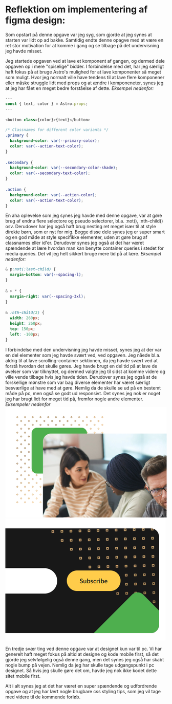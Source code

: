 # Reflektion om implementering af figma design:

Som opstart på denne opgave var jeg syg, som gjorde at jeg synes at starten var lidt op ad bakke. Samtidig endte denne opagve med at være en ret stor motivation for at komme i gang og se tilbage på det undervisning jeg havde misset.

Jeg startede opgaven ved at lave et komponent af gangen, og dermed dele opgaven op i mere "spiselige" bidder. I forbindelse med det, har jeg særligt haft fokus på at bruge Astro's mulighed for at lave komponenter så meget som muligt. Hvor jeg normalt ville have tendens til at lave flere komponener eller måske struggle lidt med props og at ændre i komponeneter, synes jeg at jeg har fået en meget bedre forståelse af dette.
_Eksempel nedenfor:_

```javascript
---
const { text, color } = Astro.props;
---

<button class={color}>{text}</button>
```

```css
/* Classnames for different color variants */
.primary {
  background-color: var(--primary-color);
  color: var(--action-text-color);
}

.secondary {
  background-color: var(--secondary-color-shade);
  color: var(--secondary-text-color);
}

.action {
  background-color: var(--action-color);
  color: var(--action-text-color);
}
```

En aha oplevelse som jeg synes jeg havde med denne opgave, var at gøre brug af endnu flere selectore og pseudo selectorer, bl.a. :not(), :nth-child() osv. Derudover har jeg også haft brug nesting ret meget især til at style direkte børn, som er nyt for mig. Begge disse dele synes jeg er super smart og en god måde at style specifikke elementer, uden at gøre brug af classnames eller id'er.
Derudover synes jeg også at det har været spændende at lære hvordan man kan benytte container queries i stedet for media queries. Det vil jeg helt sikkert bruge mere tid på at lære. _Eksempel nedenfor:_

```css
& p:not(:last-child) {
  margin-bottom: var(--spacing-l);
}

& > * {
  margin-right: var(--spacing-3xl);
}

& :nth-child(2) {
  width: 260px;
  height: 260px;
  top: 150px;
  left: -100px;
}
```

I forbindelse med den undervisning jeg havde misset, synes jeg at der var en del elementer som jeg havde svært ved, ved opgaven. Jeg nåede bl.a. aldrig til at lave scrolling-container sektionen, da jeg havde svært ved at forstå hvordan det skulle gøres. Jeg havde brugt en del tid på at lave de øvelser som var tilknyttet, og dermed valgte jeg til sidst at komme videre og ville vende tilbage hvis jeg havde tiden.
Derudover synes jeg også at de forskellige mønstre som var bag diverse elementer har været særligt besværlige at have med at gøre. Nemlig da de skulle se ud på en bestemt måde på pc, men også se godt ud responsivt. Det synes jeg nok er noget jeg har brugt lidt for meget tid på, fremfor nogle andre elementer. _Eksempeler nedenfor_
![Alt text](/docs/excample-1.png)
![Alt text](/docs/excample-2.png)

En tredje svær ting ved denne opgave var at designet kun var til pc. Vi har generelt haft meget fokus på altid at designe og kode mobile first, så det gjorde jeg selvfølgelig også denne gang, men det synes jeg også har skabt nogle bump på vejen. Nemlig da jeg har skulle tage udgangspunkt i pc designet. Så hvis jeg skulle gøre det om, havde jeg nok ikke kodet dette sitet mobile first.

Alt i alt synes jeg at det har været en super spændende og udfordrende opgave og at jeg har lært nogle brugbare css styling tips, som jeg vil tage med videre til de kommende forløb.
